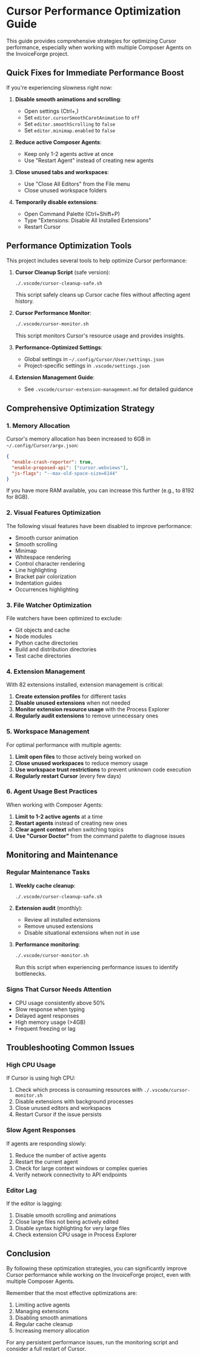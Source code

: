 # Cursor Performance Optimization Guide

This guide provides comprehensive strategies for optimizing Cursor performance, especially when working with multiple Composer Agents on the InvoiceForge project.

## Quick Fixes for Immediate Performance Boost

If you're experiencing slowness right now:

1. **Disable smooth animations and scrolling**:

   - Open settings (Ctrl+,)
   - Set `editor.cursorSmoothCaretAnimation` to `off`
   - Set `editor.smoothScrolling` to `false`
   - Set `editor.minimap.enabled` to `false`

2. **Reduce active Composer Agents**:

   - Keep only 1-2 agents active at once
   - Use "Restart Agent" instead of creating new agents

3. **Close unused tabs and workspaces**:

   - Use "Close All Editors" from the File menu
   - Close unused workspace folders

4. **Temporarily disable extensions**:
   - Open Command Palette (Ctrl+Shift+P)
   - Type "Extensions: Disable All Installed Extensions"
   - Restart Cursor

## Performance Optimization Tools

This project includes several tools to help optimize Cursor performance:

1. **Cursor Cleanup Script** (safe version):

   ```bash
   ./.vscode/cursor-cleanup-safe.sh
   ```

   This script safely cleans up Cursor cache files without affecting agent history.

2. **Cursor Performance Monitor**:

   ```bash
   ./.vscode/cursor-monitor.sh
   ```

   This script monitors Cursor's resource usage and provides insights.

3. **Performance-Optimized Settings**:

   - Global settings in `~/.config/Cursor/User/settings.json`
   - Project-specific settings in `.vscode/settings.json`

4. **Extension Management Guide**:
   - See `.vscode/cursor-extension-management.md` for detailed guidance

## Comprehensive Optimization Strategy

### 1. Memory Allocation

Cursor's memory allocation has been increased to 6GB in `~/.config/Cursor/argv.json`:

```json
{
  "enable-crash-reporter": true,
  "enable-proposed-api": ["cursor.webviews"],
  "js-flags": "--max-old-space-size=6144"
}
```

If you have more RAM available, you can increase this further (e.g., to 8192 for 8GB).

### 2. Visual Features Optimization

The following visual features have been disabled to improve performance:

- Smooth cursor animation
- Smooth scrolling
- Minimap
- Whitespace rendering
- Control character rendering
- Line highlighting
- Bracket pair colorization
- Indentation guides
- Occurrences highlighting

### 3. File Watcher Optimization

File watchers have been optimized to exclude:

- Git objects and cache
- Node modules
- Python cache directories
- Build and distribution directories
- Test cache directories

### 4. Extension Management

With 82 extensions installed, extension management is critical:

1. **Create extension profiles** for different tasks
2. **Disable unused extensions** when not needed
3. **Monitor extension resource usage** with the Process Explorer
4. **Regularly audit extensions** to remove unnecessary ones

### 5. Workspace Management

For optimal performance with multiple agents:

1. **Limit open files** to those actively being worked on
2. **Close unused workspaces** to reduce memory usage
3. **Use workspace trust restrictions** to prevent unknown code execution
4. **Regularly restart Cursor** (every few days)

### 6. Agent Usage Best Practices

When working with Composer Agents:

1. **Limit to 1-2 active agents** at a time
2. **Restart agents** instead of creating new ones
3. **Clear agent context** when switching topics
4. **Use "Cursor Doctor"** from the command palette to diagnose issues

## Monitoring and Maintenance

### Regular Maintenance Tasks

1. **Weekly cache cleanup**:

   ```bash
   ./.vscode/cursor-cleanup-safe.sh
   ```

2. **Extension audit** (monthly):

   - Review all installed extensions
   - Remove unused extensions
   - Disable situational extensions when not in use

3. **Performance monitoring**:
   ```bash
   ./.vscode/cursor-monitor.sh
   ```
   Run this script when experiencing performance issues to identify bottlenecks.

### Signs That Cursor Needs Attention

- CPU usage consistently above 50%
- Slow response when typing
- Delayed agent responses
- High memory usage (>4GB)
- Frequent freezing or lag

## Troubleshooting Common Issues

### High CPU Usage

If Cursor is using high CPU:

1. Check which process is consuming resources with `./.vscode/cursor-monitor.sh`
2. Disable extensions with background processes
3. Close unused editors and workspaces
4. Restart Cursor if the issue persists

### Slow Agent Responses

If agents are responding slowly:

1. Reduce the number of active agents
2. Restart the current agent
3. Check for large context windows or complex queries
4. Verify network connectivity to API endpoints

### Editor Lag

If the editor is lagging:

1. Disable smooth scrolling and animations
2. Close large files not being actively edited
3. Disable syntax highlighting for very large files
4. Check extension CPU usage in Process Explorer

## Conclusion

By following these optimization strategies, you can significantly improve Cursor performance while working on the InvoiceForge project, even with multiple Composer Agents.

Remember that the most effective optimizations are:

1. Limiting active agents
2. Managing extensions
3. Disabling smooth animations
4. Regular cache cleanup
5. Increasing memory allocation

For any persistent performance issues, run the monitoring script and consider a full restart of Cursor.
